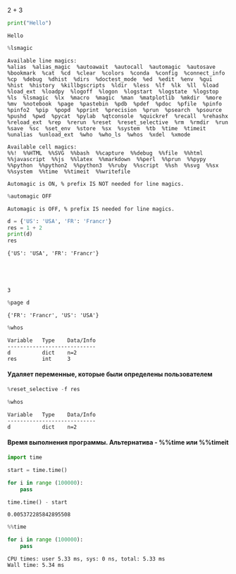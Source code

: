 2 + 3


```python
print("Hello")

```

    Hello



```python
%lsmagic 
```




    Available line magics:
    %alias  %alias_magic  %autoawait  %autocall  %automagic  %autosave  %bookmark  %cat  %cd  %clear  %colors  %conda  %config  %connect_info  %cp  %debug  %dhist  %dirs  %doctest_mode  %ed  %edit  %env  %gui  %hist  %history  %killbgscripts  %ldir  %less  %lf  %lk  %ll  %load  %load_ext  %loadpy  %logoff  %logon  %logstart  %logstate  %logstop  %ls  %lsmagic  %lx  %macro  %magic  %man  %matplotlib  %mkdir  %more  %mv  %notebook  %page  %pastebin  %pdb  %pdef  %pdoc  %pfile  %pinfo  %pinfo2  %pip  %popd  %pprint  %precision  %prun  %psearch  %psource  %pushd  %pwd  %pycat  %pylab  %qtconsole  %quickref  %recall  %rehashx  %reload_ext  %rep  %rerun  %reset  %reset_selective  %rm  %rmdir  %run  %save  %sc  %set_env  %store  %sx  %system  %tb  %time  %timeit  %unalias  %unload_ext  %who  %who_ls  %whos  %xdel  %xmode
    
    Available cell magics:
    %%!  %%HTML  %%SVG  %%bash  %%capture  %%debug  %%file  %%html  %%javascript  %%js  %%latex  %%markdown  %%perl  %%prun  %%pypy  %%python  %%python2  %%python3  %%ruby  %%script  %%sh  %%svg  %%sx  %%system  %%time  %%timeit  %%writefile
    
    Automagic is ON, % prefix IS NOT needed for line magics.




```python
%automagic OFF
```

    
    Automagic is OFF, % prefix IS needed for line magics.



```python
d = {'US': 'USA', 'FR': 'Francr'}
res = 1 + 2
print(d)
res
```

    {'US': 'USA', 'FR': 'Francr'}





    3




```python
%page d
```


    {'FR': 'Francr', 'US': 'USA'}



```python
%whos
```

    Variable   Type    Data/Info
    ----------------------------
    d          dict    n=2
    res        int     3


#### Удаляет переменные, которые были определены пользователем 


```python
%reset_selective -f res
```


```python
%whos
```

    Variable   Type    Data/Info
    ----------------------------
    d          dict    n=2


#### Время выполнения программы. Альтернатива - %%time или %%timeit


```python
import time

start = time.time()

for i in range (100000):
    pass

time.time() - start
```




    0.005372285842895508




```python
%%time

for i in range (100000):
    pass
```

    CPU times: user 5.33 ms, sys: 0 ns, total: 5.33 ms
    Wall time: 5.34 ms

